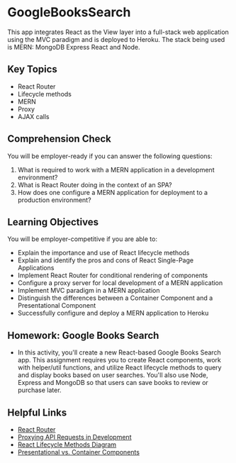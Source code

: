 # GoogleBooksSearch
This app integrates React as the View layer into a full-stack web application using the MVC paradigm and is deployed to Heroku. The stack being used is MERN: MongoDB Express React and Node. 

## Key Topics
* React Router
* Lifecycle methods
* MERN 
* Proxy
* AJAX calls

## Comprehension Check
You will be employer-ready if you can answer the following questions:
1. What is required to work with a MERN application in a development environment?
2. What is React Router doing in the context of an SPA?
3. How does one configure a MERN application for deployment to a production environment?

## Learning Objectives
You will be employer-competitive if you are able to:
* Explain the importance and use of React lifecycle methods
* Explain and identify the pros and cons of React Single-Page Applications
* Implement React Router for conditional rendering of components
* Configure a proxy server for local development of a MERN application
* Implement MVC paradigm in a MERN application
* Distinguish the differences between a Container Component and a Presentational Component
* Successfully configure and deploy a MERN application to Heroku

## Homework: Google Books Search
* In this activity, you'll create a new React-based Google Books Search app. This assignment requires you to create React components, work with helper/util functions, and utilize React lifecycle methods to query and display books based on user searches. You'll also use Node, Express and MongoDB so that users can save books to review or purchase later.

## Helpful Links
* [React Router](https://reacttraining.com/react-router/)
* [Proxying API Requests in Development](https://facebook.github.io/create-react-app/docs/proxying-api-requests-in-development)
* [React Lifecycle Methods Diagram](http://projects.wojtekmaj.pl/react-lifecycle-methods-diagram/)
* [Presentational vs. Container Components](https://medium.com/@dan_abramov/smart-and-dumb-components-7ca2f9a7c7d0)
